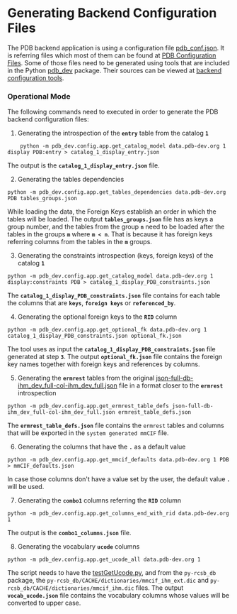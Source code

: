 # Generating Backend Configuration Files

The PDB backend application is using a configuration file [pdb_conf.json](https://github.com/informatics-isi-edu/protein-database/blob/master/scripts/pdb_processing/config/pdb_conf.json). 
It is referring files which most of them can be found at [PDB Configuration Files](https://github.com/informatics-isi-edu/protein-database/blob/master/scripts/pdb_processing/config).
Some of those files need to be generated using tools that are included in the Python [pdb_dev](https://github.com/informatics-isi-edu/protein-database/tree/master/pdb_dev) package.
Their sources can be viewed at [backend configuration tools](https://github.com/informatics-isi-edu/protein-database/tree/master/pdb_dev/config/app).

### Operational Mode

The following commands need to executed in order to generate the PDB backend configuration files:

1. Generating the introspection of the **`entry`** table from the catalog **`1`**
```
    python -m pdb_dev.config.app.get_catalog_model data.pdb-dev.org 1 display PDB:entry > catalog_1_display_entry.json
```
The output is the **`catalog_1_display_entry.json`** file.  

2. Generating the tables dependencies
```
python -m pdb_dev.config.app.get_tables_dependencies data.pdb-dev.org PDB tables_groups.json
```
While loading the data, the Foreign Keys establish an order in which the tables will be loaded. The output **`tables_groups.json`** file has as keys a group number, 
and the tables from the group **`n`** need to be loaded after the tables in the groups **`m`** where **`m < n`**. That is because it has foreign keys referring columns 
from the tables in the **`m`** groups.

3. Generating the constraints introspection (keys, foreign keys) of the catalog **`1`**
```
python -m pdb_dev.config.app.get_catalog_model data.pdb-dev.org 1 display:constraints PDB > catalog_1_display_PDB_constraints.json
```
The **`catalog_1_display_PDB_constraints.json`** file contains for each table the columns that are **`keys`**, **`foreign keys`** or **`referenced_by`**.

4. Generating the optional foreign keys to the **`RID`** column
```
python -m pdb_dev.config.app.get_optional_fk data.pdb-dev.org 1 catalog_1_display_PDB_constraints.json optional_fk.json
```
The tool uses as input the **`catalog_1_display_PDB_constraints.json`** file generated at step **`3`**. The output **`optional_fk.json`** file contains the foreign key names together with foreign keys and references by columns.

5. Generating the **`ermrest`** tables from the original [json-full-db-ihm_dev_full-col-ihm_dev_full.json](https://github.com/informatics-isi-edu/protein-database/blob/master/config-scripts/initial/json-may-27-2021/json_schema/json-full-db-ihm_dev_full-col-ihm_dev_full.json) file in a format closer to the **`ermrest`** introspection
```
python -m pdb_dev.config.app.get_ermrest_table_defs json-full-db-ihm_dev_full-col-ihm_dev_full.json ermrest_table_defs.json
```
The **`ermrest_table_defs.json`** file contains the `ermrest` tables and columns that will be exported in the `system generated mmCIF` file.

6. Generating the columns that have the **`.`** as a default value
```
python -m pdb_dev.config.app.get_mmcif_defaults data.pdb-dev.org 1 PDB > mmCIF_defaults.json
```
In case those columns don't have a value set by the user, the default value **`.`** will be used.

7. Generating the **`combo1`** columns referring the **`RID`** column
```
python -m pdb_dev.config.app.get_columns_end_with_rid data.pdb-dev.org 1
```
The output is the **`combo1_columns.json`** file.

8. Generating the vocabulary **`ucode`** columns
```
python -m pdb_dev.config.app.get_ucode_all data.pdb-dev.org 1
```
The script needs to have the [testGetUcode.py](https://github.com/informatics-isi-edu/protein-database/blob/master/scripts/dictionary-api/testGetUcode.py), 
and from the `py-rcsb_db` package, the `py-rcsb_db/CACHE/dictionaries/mmcif_ihm_ext.dic` and `py-rcsb_db/CACHE/dictionaries/mmcif_ihm.dic` files.
The output **`vocab_ucode.json`** file contains the vocabulary columns whose values will be converted to upper case.

